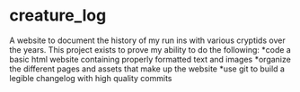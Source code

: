 # creature_log
A website to document the history of my run ins with various cryptids over the years.
    This project exists to prove my ability to do the following:
        *code a basic html website containing properly formatted text and images
        *organize the different pages and assets that make up the website
        *use git to build a legible changelog with high quality commits